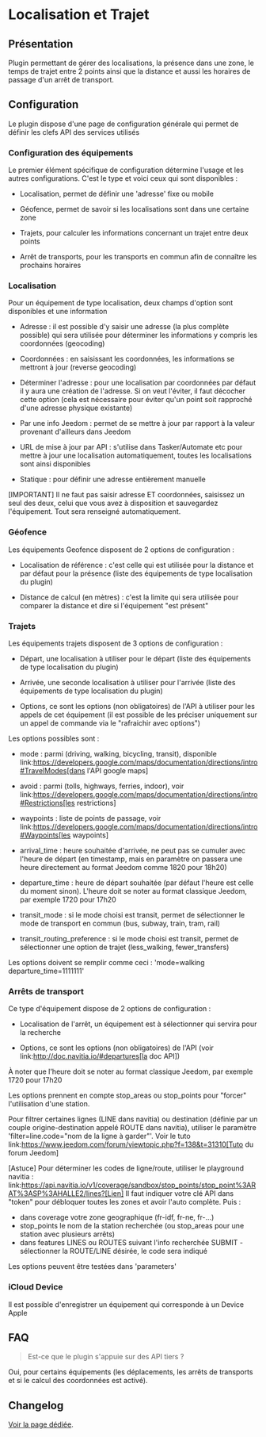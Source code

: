 # Localisation et Trajet

## Présentation

Plugin permettant de gérer des localisations, la présence dans une zone, le temps de trajet entre 2 points ainsi que la distance et aussi les horaires de passage d'un arrêt de transport.

## Configuration

Le plugin dispose d'une page de configuration générale qui permet de définir les clefs API des services utilisés

### Configuration des équipements

Le premier élément spécifique de configuration détermine l'usage et les autres configurations. C'est le type et voici ceux qui sont disponibles :

  - Localisation, permet de définir une 'adresse' fixe ou mobile

  - Géofence, permet de savoir si les localisations sont dans une certaine zone

  - Trajets, pour calculer les informations concernant un trajet entre deux points

  - Arrêt de transports, pour les transports en commun afin de connaître les prochains horaires

### Localisation

Pour un équipement de type localisation, deux champs d'option sont disponibles et une information

  - Adresse : il est possible d'y saisir une adresse (la plus complète possible) qui sera utilisée pour déterminer les informations y compris les coordonnées (geocoding)

  - Coordonnées : en saisissant les coordonnées, les informations se mettront à jour (reverse geocoding)

  - Déterminer l'adresse : pour une localisation par coordonnées par défaut il y aura une création de l'adresse. Si on veut l'éviter, il faut décocher cette option (cela est nécessaire pour éviter qu'un point soit rapproché d'une adresse physique existante)

  - Par une info Jeedom : permet de se mettre à jour par rapport à la valeur provenant d'ailleurs dans Jeedom

  - URL de mise à jour par API : s'utilise dans Tasker/Automate etc pour mettre à jour une localisation automatiquement, toutes les localisations sont ainsi disponibles
  
  - Statique : pour définir une adresse entièrement manuelle

[IMPORTANT]
Il ne faut pas saisir adresse ET coordonnées, saisissez un seul des deux, celui que vous avez à disposition et sauvegardez l'équipement. Tout sera renseigné automatiquement.

### Géofence

Les équipements Geofence disposent de 2 options de configuration :

  - Localisation de référence : c'est celle qui est utilisée pour la distance et par défaut pour la présence (liste des équipements de type localisation du plugin)

  - Distance de calcul (en mètres) : c'est la limite qui sera utilisée pour comparer la distance et dire si l'équipement "est présent"

### Trajets

Les équipements trajets disposent de 3 options de configuration :

  - Départ, une localisation à utiliser pour le départ (liste des équipements de type localisation du plugin)

  - Arrivée, une seconde localisation à utiliser pour l'arrivée (liste des équipements de type localisation du plugin)

  - Options, ce sont les options (non obligatoires) de l'API à utiliser pour les appels de cet équipement (il est possible de les préciser uniquement sur un appel de commande via le "rafraichir avec options")

Les options possibles sont :

  - mode : parmi (driving, walking, bicycling, transit), disponible link:https://developers.google.com/maps/documentation/directions/intro#TravelModes[dans l'API google maps]

  - avoid : parmi (tolls, highways, ferries, indoor), voir link:https://developers.google.com/maps/documentation/directions/intro#Restrictions[les restrictions]

  - waypoints : liste de points de passage, voir link:https://developers.google.com/maps/documentation/directions/intro#Waypoints[les waypoints]

  - arrival_time : heure souhaitée d'arrivée, ne peut pas se cumuler avec l'heure de départ (en timestamp, mais en paramètre on passera une heure directement au format Jeedom comme 1820 pour 18h20)

  - departure_time : heure de départ souhaitée (par défaut l'heure est celle du moment sinon). L'heure doit se noter au format classique Jeedom, par exemple 1720 pour 17h20

  - transit_mode : si le mode choisi est transit, permet de sélectionner le mode de transport en commun (bus, subway, train, tram, rail)

  - transit_routing_preference : si le mode choisi est transit, permet de sélectionner une option de trajet (less_walking, fewer_transfers)

Les options doivent se remplir comme ceci : 'mode=walking departure_time=1111111'

### Arrêts de transport

Ce type d'équipement dispose de 2 options de configuration :

  - Localisation de l'arrêt, un équipement est à sélectionner qui servira pour la recherche

  - Options, ce sont les options (non obligatoires) de l'API (voir link:http://doc.navitia.io/#departures[la doc API])

À noter que l'heure doit se noter au format classique Jeedom, par exemple 1720 pour 17h20

Les options prennent en compte stop_areas ou stop_points pour "forcer" l'utilisation d'une station.

Pour filtrer certaines lignes (LINE dans navitia) ou destination (définie par un couple origine-destination appelé ROUTE dans navitia), utiliser le paramètre 'filter=line.code="nom de la ligne à garder"'. Voir le tuto link:https://www.jeedom.com/forum/viewtopic.php?f=138&t=31310[Tuto du forum Jeedom]

[Astuce]
Pour déterminer les codes de ligne/route, utiliser le playground navitia :
link:https://api.navitia.io/v1/coverage/sandbox/stop_points/stop_point%3ARAT%3ASP%3AHALLE2/lines?[Lien]
Il faut indiquer votre clé API dans "token" pour débloquer toutes les zones et avoir l'auto complète.
Puis :
  - dans coverage votre zone geographique (fr-idf, fr-ne, fr-...)
  - stop_points le nom de la station recherchée (ou stop_areas pour une station avec plusieurs arrêts)
  - dans features LINES ou ROUTES suivant l'info recherchée
SUBMIT
  -sélectionner la ROUTE/LINE désirée, le code sera indiqué

Les options peuvent être testées dans 'parameters'

### iCloud Device

Il est possible d'enregistrer un équipement qui corresponde à un Device Apple

## FAQ

> Est-ce que le plugin s'appuie sur des API tiers ?

Oui, pour certains équipements (les déplacements, les arrêts de transports et si le calcul des coordonnées est activé).

## Changelog

[Voir la page dédiée](changelog.md).
